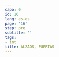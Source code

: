 ```yaml
---
capo: 0
id: 16
lang: es-es
page: '16'
step: pre
subtitle: ''
tags:
- int
title: ALZAOS, PUERTAS
---
```

